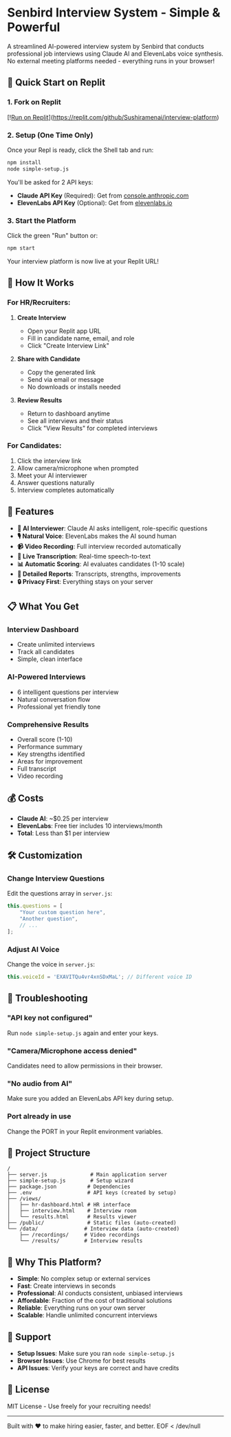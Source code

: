 # Senbird Interview System - Simple & Powerful

A streamlined AI-powered interview system by Senbird that conducts professional job interviews using Claude AI and ElevenLabs voice synthesis. No external meeting platforms needed - everything runs in your browser!

## 🚀 Quick Start on Replit

### 1. Fork on Replit
[\![Run on Replit](https://replit.com/badge/github/Sushiramenai/interview-platform)](https://replit.com/github/Sushiramenai/interview-platform)

### 2. Setup (One Time Only)
Once your Repl is ready, click the Shell tab and run:
```bash
npm install
node simple-setup.js
```

You'll be asked for 2 API keys:
- **Claude API Key** (Required): Get from [console.anthropic.com](https://console.anthropic.com/)
- **ElevenLabs API Key** (Optional): Get from [elevenlabs.io](https://elevenlabs.io/)

### 3. Start the Platform
Click the green "Run" button or:
```bash
npm start
```

Your interview platform is now live at your Replit URL\!

## 💼 How It Works

### For HR/Recruiters:

1. **Create Interview**
   - Open your Replit app URL
   - Fill in candidate name, email, and role
   - Click "Create Interview Link"

2. **Share with Candidate**
   - Copy the generated link
   - Send via email or message
   - No downloads or installs needed

3. **Review Results**
   - Return to dashboard anytime
   - See all interviews and their status
   - Click "View Results" for completed interviews

### For Candidates:

1. Click the interview link
2. Allow camera/microphone when prompted
3. Meet your AI interviewer
4. Answer questions naturally
5. Interview completes automatically

## 🎯 Features

- **🤖 AI Interviewer**: Claude AI asks intelligent, role-specific questions
- **🎙️ Natural Voice**: ElevenLabs makes the AI sound human
- **📹 Video Recording**: Full interview recorded automatically
- **📝 Live Transcription**: Real-time speech-to-text
- **📊 Automatic Scoring**: AI evaluates candidates (1-10 scale)
- **📄 Detailed Reports**: Transcripts, strengths, improvements
- **🔒 Privacy First**: Everything stays on your server

## 📋 What You Get

### Interview Dashboard
- Create unlimited interviews
- Track all candidates
- Simple, clean interface

### AI-Powered Interviews
- 6 intelligent questions per interview
- Natural conversation flow
- Professional yet friendly tone

### Comprehensive Results
- Overall score (1-10)
- Performance summary
- Key strengths identified
- Areas for improvement
- Full transcript
- Video recording

## 💰 Costs

- **Claude AI**: ~$0.25 per interview
- **ElevenLabs**: Free tier includes 10 interviews/month
- **Total**: Less than $1 per interview

## 🛠️ Customization

### Change Interview Questions
Edit the questions array in `server.js`:
```javascript
this.questions = [
    "Your custom question here",
    "Another question",
    // ...
];
```

### Adjust AI Voice
Change the voice in `server.js`:
```javascript
this.voiceId = 'EXAVITQu4vr4xnSDxMaL'; // Different voice ID
```

## 🔧 Troubleshooting

### "API key not configured"
Run `node simple-setup.js` again and enter your keys.

### "Camera/Microphone access denied"
Candidates need to allow permissions in their browser.

### "No audio from AI"
Make sure you added an ElevenLabs API key during setup.

### Port already in use
Change the PORT in your Replit environment variables.

## 📁 Project Structure

```
/
├── server.js              # Main application server
├── simple-setup.js        # Setup wizard
├── package.json          # Dependencies
├── .env                  # API keys (created by setup)
├── /views/
│   ├── hr-dashboard.html # HR interface
│   ├── interview.html    # Interview room
│   └── results.html      # Results viewer
├── /public/              # Static files (auto-created)
└── /data/               # Interview data (auto-created)
    ├── /recordings/     # Video recordings
    └── /results/        # Interview results
```

## 🌟 Why This Platform?

- **Simple**: No complex setup or external services
- **Fast**: Create interviews in seconds
- **Professional**: AI conducts consistent, unbiased interviews
- **Affordable**: Fraction of the cost of traditional solutions
- **Reliable**: Everything runs on your own server
- **Scalable**: Handle unlimited concurrent interviews

## 🤝 Support

- **Setup Issues**: Make sure you ran `node simple-setup.js`
- **Browser Issues**: Use Chrome for best results
- **API Issues**: Verify your keys are correct and have credits

## 📜 License

MIT License - Use freely for your recruiting needs\!

---

Built with ❤️ to make hiring easier, faster, and better.
EOF < /dev/null
